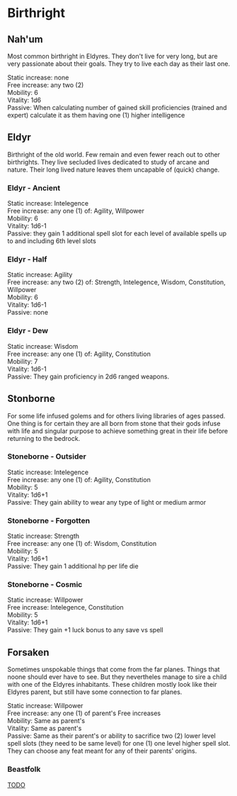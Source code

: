 # Birthright

## Nah'um

Most common birthright in Eldyres. They don't live for very long, but are very passionate about their goals. They try to live each day as their last one.

Static increase: none  
Free increase: any two (2)  
Mobility: 6  
Vitality: 1d6  
Passive: When calculating number of gained skill proficiencies (trained and expert) calculate it as them having one (1) higher intelligence

## Eldyr

Birthright of the old world. Few remain and even fewer reach out to other birthrights. They live secluded lives dedicated to study of arcane and nature. Their long lived nature leaves them uncapable of (quick) change.

### Eldyr - Ancient

Static increase: Intelegence  
Free increase: any one (1) of: Agility, Willpower  
Mobility: 6  
Vitality: 1d6-1  
Passive: they gain 1 additional spell slot for each level of available spells up to and including 6th level slots

### Eldyr - Half

Static increase: Agility  
Free increase: any two (2) of: Strength, Intelegence, Wisdom, Constitution, Willpower  
Mobility: 6  
Vitality: 1d6-1  
Passive: none

### Eldyr - Dew

Static increase: Wisdom  
Free increase: any one (1) of: Agility, Constitution   
Mobility: 7  
Vitality: 1d6-1  
Passive: They gain proficiency in 2d6 ranged weapons.

## Stonborne

For some life infused golems and for others living libraries of ages passed. One thing is for certain they are all born from stone that their gods infuse with life and singular purpose to achieve something great in their life before returning to the bedrock.

### Stoneborne - Outsider

Static increase: Intelegence  
Free increase: any one (1) of: Agility, Constitution  
Mobility: 5  
Vitality: 1d6+1  
Passive: They gain ability to wear any type of light or medium armor

### Stoneborne - Forgotten

Static increase: Strength  
Free increase: any one (1) of: Wisdom, Constitution  
Mobility: 5  
Vitality: 1d6+1  
Passive: They gain 1 additional hp per life die

### Stoneborne - Cosmic

Static increase: Willpower  
Free increase: Intelegence, Constitution  
Mobility: 5  
Vitality: 1d6+1  
Passive: They gain +1 luck bonus to any save vs spell

## Forsaken

Sometimes unspokable things that come from the far planes. Things that noone should ever have to see. But they nevertheles manage to sire a child with one of the Eldyres inhabitants. These children mostly look like their Eldyres parent, but still have some connection to far planes.

Static increase: Willpower  
Free increase: any one (1) of parent's Free increases  
Mobility: Same as parent's  
Vitality: Same as parent's  
Passive: Same as their parent's or ability to sacrifice two (2) lower level spell slots (they need to be same level) for one (1) one level higher spell slot. They can choose any feat meant for any of their parents' origins.

### Beastfolk

[TODO]()
